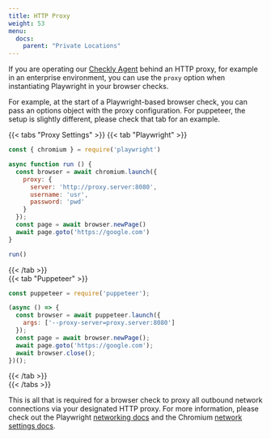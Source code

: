 ```yaml
---
title: HTTP Proxy
weight: 53
menu:
  docs:
    parent: "Private Locations"
---
```


If you are operating our [Checkly Agent](/docs/private-locations/private-locations-getting-started/) behind an HTTP proxy, for example in an enterprise environment, you can use the `proxy` option when instantiating Playwright in your browser checks.

For example, at the start of a Playwright-based browser check, you can pass an options object with the proxy configuration. For puppeteer, the setup is slightly different, please check that tab for an example.


{{< tabs "Proxy Settings" >}}
  {{< tab "Playwright" >}}
```javascript
const { chromium } = require('playwright')

async function run () {
  const browser = await chromium.launch({
    proxy: {
      server: 'http://proxy.server:8080',
      username: 'usr',
      password: 'pwd'
    }
  });
  const page = await browser.newPage()
  await page.goto('https://google.com')
}

run()
```
  {{< /tab >}}   
  {{< tab "Puppeteer" >}}
```javascript
const puppeteer = require('puppeteer');

(async () => {
  const browser = await puppeteer.launch({
    args: ['--proxy-server=proxy.server:8080']
  });
  const page = await browser.newPage();
  await page.goto('https://google.com');
  await browser.close();
})();
```
  {{< /tab >}}   
{{< /tabs >}}   

This is all that is required for a browser check to proxy all outbound network connections via your designated HTTP proxy. For more information, please check out the Playwright [networking docs](https://playwright.dev/docs/network#http-proxy) and the Chromium [network settings docs](https://www.chromium.org/developers/design-documents/network-settings/).
